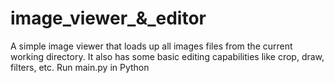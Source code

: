 # image_viewer_&_editor
A simple image viewer that loads up all images files from the current working directory. It also has some basic editing capabilities like crop, draw, filters, etc.
Run main.py in Python
